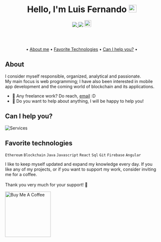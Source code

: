 <div align="center">

# Hello, I'm Luis Fernando <img src="https://media.giphy.com/media/hvRJCLFzcasrR4ia7z/giphy.gif" width="25px">

<a href="https://twitter.com/AKAwolfcito" ><img src="https://img.shields.io/twitter/follow/AKAwolfcito.svg?style=social" /> </a>
![](https://visitor-badge.glitch.me/badge?page_id=guffenix.guffenix)
<a href="https://www.linkedin.com/in/wolfcito">
  <img alt="Luis Fernando's LinkedIn" width="22px" src="https://raw.githubusercontent.com/peterthehan/peterthehan/master/assets/linkedin.svg" />
</a>



<br />
<br />

•
[About me](#about) •
[Favorite Technologies](#favorite-technologies) •
[Can I help you?](#can-i-help-you) •

</div>

## About

I consider myself responsible, organized, analytical and passionate.
<br />
My main focus is web programming; I have also been interested in mobile app development and the coming world of blockchain and its applications.
<br />

- 💼 Any freelance work? Do reach, [email](mailto:guffenix@gmail.com) :D
- 💬 Do you want to help about anything, I will be happy to help you!

## Can I help you?

<img src="https://raw.githubusercontent.com/guffenix/guffenix/master/services.png" alt="Services" >

## Favorite technologies
    
<code>Ethereum</code>
<code>Blockchain</code>
<code>Java</code>
<code>Javascript</code>
<code>React</code>
<code>Sql</code>
<code>Git</code>
<code>Firebase</code>
<code>Angular</code>

I like to keep myself updated and expand my knowledge every day. If you like any of my projects, or if you want to support my work, consider inviting me for a coffee.
<br />
<br />
Thank you very much for your support! 💚

<a href="[buymeacoffee.com/wolfcito](https://www.buymeacoffee.com/wolfcito)" target="_blank"><img src="https://cdn.buymeacoffee.com/buttons/v2/default-red.png" alt="Buy Me A Coffee" width="150" ></a>
